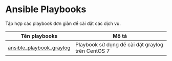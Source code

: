 # Ansible Playbooks
Tập hợp các playbook đơn giản để cài đặt các dịch vụ.

|Tên playbooks|Mô tả|
|-------------|-----|
|[ansible_playbook_graylog](./ansible_playbook_graylog)| Playbook sử dụng để cài đặt graylog trên CentOS 7|